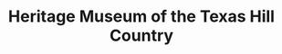 ---
layout: repo
title: "Heritage Museum of the Texas Hill Country"
id: 16984
permalink: repos/16984/
---